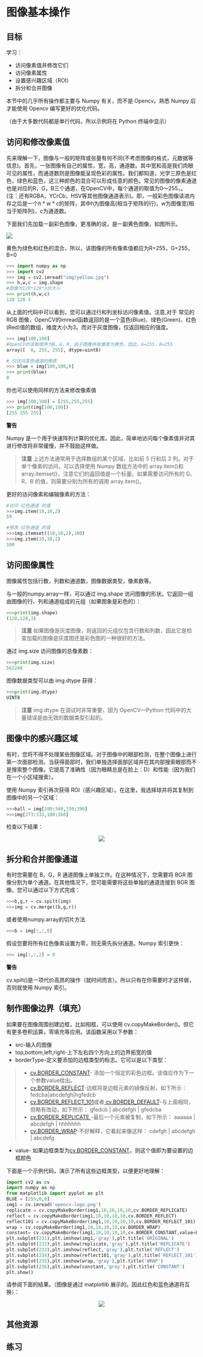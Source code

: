 

# 图像基本操作

## 目标

学习：

* 访问像素值并修改它们
* 访问像素属性
* 设置感兴趣区域（ROI）
* 拆分和合并图像

本节中的几乎所有操作都主要与 Numpy 有关，而不是 Opencv。熟悉 Numpy 后才能使用 Opencv 编写更好的优化代码。

（由于大多数代码都是单行代码，所以示例将在 Python 终端中显示）

## 访问和修改像素值

先来理解一下，图像与一般的矩阵或张量有何不同(不考虑图像的格式，元数据等信息)。首先，一张图像有自己的属性，宽，高，通道数。其中宽和高是我们肉眼可见的属性，而通道数则是图像能呈现色彩的属性。我们都知道，光学三原色是红色，绿色和蓝色，这三种颜色的混合可以形成任意的颜色。常见的图像的像素通道也是对应的R，G，B三个通道，在OpenCV中，每个通道的取值为0～255，。(注：还有RGBA，YCrCb，HSV等其他图像通道表示)。即，一般彩色图像读进内存之后是一个$h\ast w\ast c$的矩阵，其中h为图像高(相当于矩阵的行)，w为图像宽(相当于矩阵列)，c为通道数。

下面我们先加载一副彩色图像，更准确的说，是一副黄色图像，如图所示。

![](img/yellow.jpg)

黄色为绿色和红色的混合，所以，该图像的所有像素值都应为R=255，G=255，B=0

```python
>>> import numpy as np
>>> import cv2
>>> img = cv2.imread("img/yellow.jpg")
>>> h,w,c = img.shape
#图像为128*128*3的大小
>>> print(h,w,c)
128 128 3
```
从上面的代码中可以看到，您可以通过行和列坐标访问像素值。注意,对于 常见的RGB 图像，OpenCV的imread函数返回的是一个蓝色(Blue)、绿色(Green)、红色(Red)值的数组，维度大小为3。而对于灰度图像，仅返回相应的强度。

```python
>>> img[100,100]
#OpenCV的读取顺序为B，G，R，由于图像所有像素为黄色，因此，G=255，R=255
array([  0, 255, 255], dtype=uint8)

# 仅访问蓝色通道的像素
>>> blue = img[100,100,0]
>>> print(blue)
0
```
你也可以使用同样的方法来修改像素值

```python
>>> img[100,100] = [255,255,255]
>>> print(img[100,100])
[255 255 255]
```

**警告**

Numpy 是一个用于快速阵列计算的优化库。因此，简单地访问每个像素值并对其进行修改将非常缓慢，并不鼓励这样做。

>**注意**
>上述方法通常用于选择数组的某个区域，比如前 5 行和后 3 列。对于单个像素的访问，可以选择使用 Numpy 数组方法中的 array.item()和 array.itemset()，注意它们的返回值是一个标量。如果需要访问所有的 G、R、B 的值，则需要分别为所有的调用 array.item()。

更好的访问像素和编辑像素的方法：

```python
#访问 红色通道 的值
>>>img.item(10,10,2)
59

#修改 红色通道 的值
>>>img.itemset((10,10,2),100)
>>>img.item(10,10,2)
100
```

## 访问图像属性

图像属性包括行数，列数和通道数，图像数据类型，像素数等。

与一般的numpy.array一样，可以通过 img.shape 访问图像的形状。它返回一组由图像的行、列和通道组成的元组（如果图象是彩色的）：

```python
>>>print(img.shape)
(128,128,3)
```

>**注意**
>如果图像是灰度图像，则返回的元组仅包含行数和列数，因此它是检查加载的图像是灰度图还是彩色图的一种很好的方法。

通过 img.size 访问图像的总像素数：

```python
>>>print(img.size)
562248
```

图像数据类型可以由 img.dtype 获得：

```python
>>>print(img.dtype)
UINT8
```
>**注意**
>img.dtype 在调试时非常重要，因为 OpenCV—Python 代码中的大量错误是由无效的数据类型引起的。

## 图像中的感兴趣区域

有时，您将不得不处理某些图像区域。对于图像中的眼部检测，在整个图像上进行第一次面部检测。当获得面部时，我们单独选择面部区域并在其内部搜索眼部而不是搜索整个图像。它提高了准确性（因为眼睛总是在脸上：D）和性能（因为我们在一个小区域搜索）。

使用 Numpy 索引再次获得 ROI（感兴趣区域）。在这里，我选择球并将其复制到图像中的另一个区域：

```python
>>>ball = img[280:340,330:390]
>>>img[273:333,100:160]
```
检查以下结果：

<div align=center>
<img src="img/roi.jpg">
</div>

## 拆分和合并图像通道

有时您需要在 B，G，R 通道图像上单独工作。在这种情况下，您需要将 BGR 图像分割为单个通道。在其他情况下，您可能需要将这些单独的通道连接到 BGR 图像。您可以通过以下方式完成：
```python
>>>b,g,r = cv.spilt(img)
>>>img = cv.merge((b,g,r))
```
或者使用numpy.array的切片方法

```python
>>>b = img[:,:,0]
```
假设您要将所有红色像素设置为零，则无需先拆分通道。Numpy 索引更快：

```python
>>> img[:,:,2] = 0
```

**警告**

cv.spilt()是一项代价高昂的操作（就时间而言）。所以只有在你需要时才这样做，否则就使用 Numpy 索引。

## 制作图像边界（填充）

如果要在图像周围创建边框，比如相框，可以使用 cv.copyMakeBorder()。但它有更多卷积运算，零填充等应用。该函数采用以下参数：

* src-输入的图像
* top,bottom,left,right-上下左右四个方向上的边界拓宽的值
* borderType-定义要添加的边框类型的标志。它可以是以下类型：
>* [cv.BORDER_CONSTANT](https://docs.opencv.org/4.0.0/d2/de8/group__core__array.html#gga209f2f4869e304c82d07739337eae7c5aed2e4346047e265c8c5a6d0276dcd838)- 添加一个恒定的彩色边框。该值应作为下一个参数value给出。
>* [cv.BORDER_REFLECT](https://docs.opencv.org/4.0.0/d2/de8/group__core__array.html#gga209f2f4869e304c82d07739337eae7c5a815c8a89b7cb206dcba14d11b7560f4b)-边框将是边框元素的镜像反射，如下所示：fedcba|abcdefgh|hgfedcb
>* [cv.BORDER_REFLECT_101](https://docs.opencv.org/4.0.0/d2/de8/group__core__array.html#gga209f2f4869e304c82d07739337eae7c5ab3c5a6143d8120b95005fa7105a10bb4)或者[ cv.BORDER_DEFAULT](https://docs.opencv.org/4.0.0/d2/de8/group__core__array.html#gga209f2f4869e304c82d07739337eae7c5afe14c13a4ea8b8e3b3ef399013dbae01)-与上面相同，但略有改动，如下所示： gfedcb | abcdefgh | gfedcba
>* [cv.BORDER_REPLICATE ](https://docs.opencv.org/4.0.0/d2/de8/group__core__array.html#gga209f2f4869e304c82d07739337eae7c5aa1de4cff95e3377d6d0cbe7569bd4e9f)-最后一个元素被复制，如下所示： aaaaaa | abcdefgh | hhhhhhh
>* [cv.BORDER_WRAP](https://docs.opencv.org/4.0.0/d2/de8/group__core__array.html#gga209f2f4869e304c82d07739337eae7c5a697c1b011884a7c2bdc0e5caf7955661)-不好解释，它看起来像这样： cdefgh | abcdefgh | abcdefg

* value- 如果边框类型为[cv.BORDER_CONSTANT](https://docs.opencv.org/4.0.0/d2/de8/group__core__array.html#gga209f2f4869e304c82d07739337eae7c5aed2e4346047e265c8c5a6d0276dcd838)，则这个值即为要设置的边框颜色

下面是一个示例代码，演示了所有这些边框类型，以便更好地理解：

```python
import cv2 as cv
import numpy as np
from matplotlib import pyplot as plt
BLUE = [255,0,0]
img1 = cv.imread('opencv-logo.png')
replicate = cv.copyMakeBorder(img1,10,10,10,10,cv.BORDER_REPLICATE)
reflect = cv.copyMakeBorder(img1,10,10,10,10,cv.BORDER_REFLECT)
reflect101 = cv.copyMakeBorder(img1,10,10,10,10,cv.BORDER_REFLECT_101)
wrap = cv.copyMakeBorder(img1,10,10,10,10,cv.BORDER_WRAP)
constant= cv.copyMakeBorder(img1,10,10,10,10,cv.BORDER_CONSTANT,value=BLUE)
plt.subplot(231),plt.imshow(img1,'gray'),plt.title('ORIGINAL')
plt.subplot(232),plt.imshow(replicate,'gray'),plt.title('REPLICATE')
plt.subplot(233),plt.imshow(reflect,'gray'),plt.title('REFLECT')
plt.subplot(234),plt.imshow(reflect101,'gray'),plt.title('REFLECT_101')
plt.subplot(235),plt.imshow(wrap,'gray'),plt.title('WRAP')
plt.subplot(236),plt.imshow(constant,'gray'),plt.title('CONSTANT')
plt.show()
```

请参阅下面的结果。（图像是通过 matplotlib 展示的。因此红色和蓝色通道将互换）：

<div align=center>
<img src="img/border.jpg">
</div>

## 其他资源

## 练习
